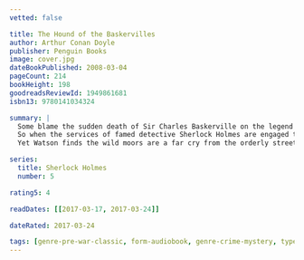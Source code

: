 ```yaml
---
vetted: false

title: The Hound of the Baskervilles
author: Arthur Conan Doyle
publisher: Penguin Books
image: cover.jpg
dateBookPublished: 2008-03-04
pageCount: 214
bookHeight: 198
goodreadsReviewId: 1949861681
isbn13: 9780141034324

summary: |
  Some blame the sudden death of Sir Charles Baskerville on the legend of a fearsome and ghostly hound that is said to have haunted his Devonshire family for generations.
  So when the services of famed detective Sherlock Holmes are engaged to ensure the safety of Baskerville heir Sir Henry – recently arrived from America – Dr Watson is surprised to find his friend dismissive of the matter. In fact, Watson is dispatched alone to accompany Sir Henry to Baskerville Hall in Devon while Holmes deals with another case.
  Yet Watson finds the wild moors are a far cry from the orderly streets of London, and in the cold night a savage and bestial howl may be heard …

series:
  title: Sherlock Holmes
  number: 5

rating5: 4

readDates: [[2017-03-17, 2017-03-24]]

dateRated: 2017-03-24

tags: [genre-pre-war-classic, form-audiobook, genre-crime-mystery, type-fiction]
---
```

